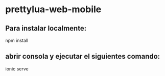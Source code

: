 # prettylua-web-mobile

## Para instalar localmente: 

npm install 

## abrir consola y ejecutar el siguientes comando: 

ionic serve
